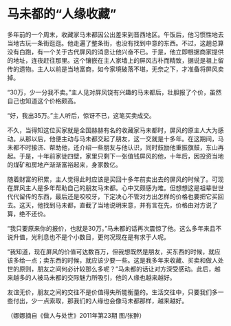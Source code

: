 # 马未都的“人缘收藏”

多年前的一个周末，收藏家马未都因公出差来到晋西地区。午饭后，他习惯性地去当地古玩一条街逛逛。他走遍了整条街，也没有找到中意的东西。不过，这趟总算没有白跑，有一个关于古代屏风的消息让他兴奋不已。于是，他立即根据商家提供的地址，连夜赶往那里。这个镶嵌在主人家墙上的屏风古朴而精致，据说是祖上留传的遗物。主人以前是当地富商，如今家境破落不堪，无奈之下，才准备将屏风卖掉。 

“30万，少一分我不卖。”主人见对屏风饶有兴趣的马未都后，壮胆报了个价，虽然自己也知道这个价格颇高。 

“好，我出35万。”主人听后，惊讶不已，这笔买卖成交。 

不久，当得知这位买家就是全国赫赫有名的收藏家马未都时，屏风的原主人大为感动。从那以后，他便主动与马未都交起了朋友，这一交就是十多年。在这期间，马未都不时接济、帮助他，还介绍一些朋友与他认识，同时鼓励他重振旗鼓，东山再起。于是，十年前家徒四壁，家里只剩下一张值钱屏风的他，十年后，因投资当地的煤矿和房地产渐渐富裕起来，身家数亿。 

随着财富的积累，主人觉得此时应该是买回十多年前卖出去的屏风的时候了。可现在屏风主人是多年帮助自己的朋友马未都。心中又颇感为难。但想想这是祖辈世世代代留传的东西，最后还是咬咬牙，下定决心不管对方出怎样的价格也要把它买回去。这天，他找到马未都，直截了当地说明来意，并有言在先，价格由对方说了算，绝不还价。 

“我只要原来你的报价，也就是30万。”马未都的话再次震惊了他。这么多年来且不说升值，光利息也不是个小数目，更何况现在是有求于人呢。 

“我知道，现在屏风的价值可达数百万，但我想既然是朋友，买东西的时候，就应该多给一点；卖东西的时候，就应该少要一些。这是我多年来收藏、买卖和做人处世的原则，朋友之间何必计较那么多呢？”马未都的话让对方深受感动。此后，越来越多的人被马未都的交际魅力所吸引，他的人缘也越来越好。 

友谊无价，朋友之间的交往不是价值得失所能衡量的。生活交往中，只要我们多一些付出，少一点索取，那我们的人缘也会像马未都那样，越来越好。 

（娜娜摘自《做人与处世》2011年第23期 图/张翀）